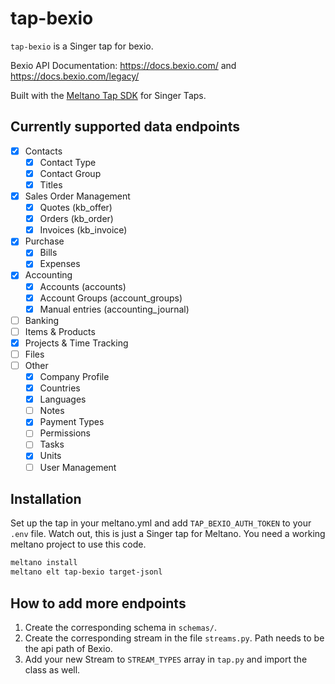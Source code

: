 # tap-bexio

`tap-bexio` is a Singer tap for bexio.

Bexio API Documentation: https://docs.bexio.com/ and https://docs.bexio.com/legacy/

Built with the [Meltano Tap SDK](https://sdk.meltano.com) for Singer Taps.

## Currently supported data endpoints

* [x] Contacts
    * [x] Contact Type
    * [x] Contact Group
    * [x] Titles
* [x] Sales Order Management
    * [x] Quotes (kb_offer)
    * [x] Orders (kb_order)
    * [x] Invoices (kb_invoice)
* [x] Purchase
	* [x] Bills
	* [x] Expenses
* [x] Accounting
    * [x] Accounts (accounts)
    * [x] Account Groups (account_groups)
    * [x] Manual entries (accounting_journal)
* [ ] Banking
* [ ] Items & Products
* [x] Projects & Time Tracking
* [ ] Files
* [ ] Other
    * [x] Company Profile
    * [x] Countries
    * [x] Languages
    * [ ] Notes
    * [x] Payment Types
    * [ ] Permissions
    * [ ] Tasks
    * [x] Units
    * [ ] User Management

## Installation

Set up the tap in your meltano.yml and add `TAP_BEXIO_AUTH_TOKEN` to your `.env` file. Watch out, this is just a Singer tap for Meltano. You need a working meltano project to use this code.

```bash
meltano install
meltano elt tap-bexio target-jsonl
```

## How to add more endpoints

1. Create the corresponding schema in `schemas/`.
2. Create the corresponding stream in the file `streams.py`. Path needs to be the api path of Bexio.
3. Add your new Stream to `STREAM_TYPES` array in `tap.py` and import the class as well.
